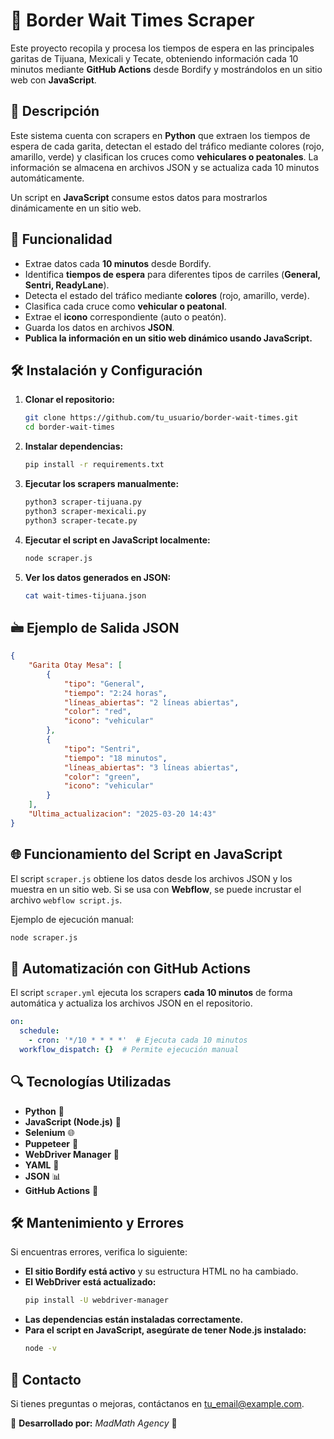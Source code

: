 # 🚦 Border Wait Times Scraper

Este proyecto recopila y procesa los tiempos de espera en las principales garitas de Tijuana, Mexicali y Tecate, obteniendo información cada 10 minutos mediante **GitHub Actions** desde Bordify y mostrándolos en un sitio web con **JavaScript**.

## 📌 Descripción

Este sistema cuenta con scrapers en **Python** que extraen los tiempos de espera de cada garita, detectan el estado del tráfico mediante colores (rojo, amarillo, verde) y clasifican los cruces como **vehiculares o peatonales**. La información se almacena en archivos JSON y se actualiza cada 10 minutos automáticamente.

Un script en **JavaScript** consume estos datos para mostrarlos dinámicamente en un sitio web.

## 🚀 Funcionalidad

- Extrae datos cada **10 minutos** desde Bordify.
- Identifica **tiempos de espera** para diferentes tipos de carriles (**General, Sentri, ReadyLane**).
- Detecta el estado del tráfico mediante **colores** (rojo, amarillo, verde).
- Clasifica cada cruce como **vehicular o peatonal**.
- Extrae el **icono** correspondiente (auto o peatón).
- Guarda los datos en archivos **JSON**.
- **Publica la información en un sitio web dinámico usando JavaScript.**


## 🛠 Instalación y Configuración

1. **Clonar el repositorio:**
   ```sh
   git clone https://github.com/tu_usuario/border-wait-times.git
   cd border-wait-times
   ```

2. **Instalar dependencias:**
   ```sh
   pip install -r requirements.txt
   ```

3. **Ejecutar los scrapers manualmente:**
   ```sh
   python3 scraper-tijuana.py
   python3 scraper-mexicali.py
   python3 scraper-tecate.py
   ```

4. **Ejecutar el script en JavaScript localmente:**
   ```sh
   node scraper.js
   ```

5. **Ver los datos generados en JSON:**
   ```sh
   cat wait-times-tijuana.json
   ```

## 🖮 Ejemplo de Salida JSON

```json
{
    "Garita Otay Mesa": [
        {
            "tipo": "General",
            "tiempo": "2:24 horas",
            "líneas_abiertas": "2 líneas abiertas",
            "color": "red",
            "icono": "vehicular"
        },
        {
            "tipo": "Sentri",
            "tiempo": "18 minutos",
            "líneas_abiertas": "3 líneas abiertas",
            "color": "green",
            "icono": "vehicular"
        }
    ],
    "Ultima_actualizacion": "2025-03-20 14:43"
}
```

## 🌐 Funcionamiento del Script en JavaScript

El script `scraper.js` obtiene los datos desde los archivos JSON y los muestra en un sitio web. 
Si se usa con **Webflow**, se puede incrustar el archivo `webflow script.js`.

Ejemplo de ejecución manual:
```sh
node scraper.js
```

## 🔄 Automatización con GitHub Actions

El script `scraper.yml` ejecuta los scrapers **cada 10 minutos** de forma automática y actualiza los archivos JSON en el repositorio.

```yaml
on:
  schedule:
    - cron: '*/10 * * * *'  # Ejecuta cada 10 minutos
  workflow_dispatch: {}  # Permite ejecución manual
```

## 🔍 Tecnologías Utilizadas

- **Python** 🐍
- **JavaScript (Node.js)** 📝
- **Selenium** 🌐
- **Puppeteer** 🤖
- **WebDriver Manager** 🚗
- **YAML** 📝
- **JSON** 📊
- **GitHub Actions** 🔄

## 🛠 Mantenimiento y Errores

Si encuentras errores, verifica lo siguiente:
- **El sitio Bordify está activo** y su estructura HTML no ha cambiado.
- **El WebDriver está actualizado:**
  ```sh
  pip install -U webdriver-manager
  ```
- **Las dependencias están instaladas correctamente.**
- **Para el script en JavaScript, asegúrate de tener Node.js instalado:**
  ```sh
  node -v
  ```

## 📩 Contacto

Si tienes preguntas o mejoras, contáctanos en [tu_email@example.com](mailto:tu_email@example.com).

📌 **Desarrollado por:** _MadMath Agency_ 🚀

